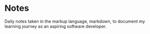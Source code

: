 # Notes
Daily notes taken in the markup language, markdown, to document my learning journey as an aspiring software developer.
